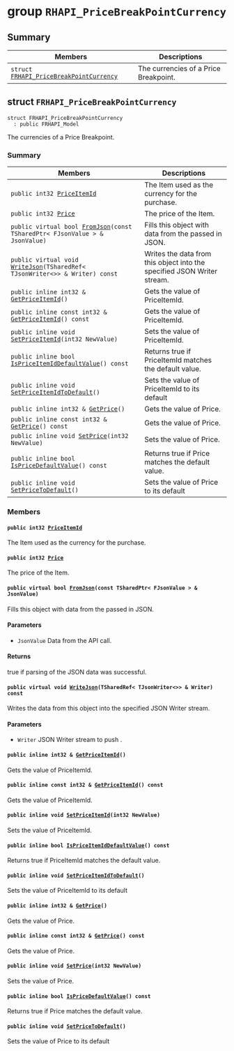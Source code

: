 # group `RHAPI_PriceBreakPointCurrency` <a id="group__RHAPI__PriceBreakPointCurrency"></a>

## Summary

 Members                        | Descriptions                                
--------------------------------|---------------------------------------------
`struct `[`FRHAPI_PriceBreakPointCurrency`](#structFRHAPI__PriceBreakPointCurrency) | The currencies of a Price Breakpoint.

## struct `FRHAPI_PriceBreakPointCurrency` <a id="structFRHAPI__PriceBreakPointCurrency"></a>

```
struct FRHAPI_PriceBreakPointCurrency
  : public FRHAPI_Model
```

The currencies of a Price Breakpoint.

### Summary

 Members                        | Descriptions                                
--------------------------------|---------------------------------------------
`public int32 `[`PriceItemId`](#structFRHAPI__PriceBreakPointCurrency_1aab4fef02c40243609a2fd4bb04e7e0b3) | The Item used as the currency for the purchase.
`public int32 `[`Price`](#structFRHAPI__PriceBreakPointCurrency_1a0fbeeaafec354c1df791be5b8b7d9a83) | The price of the Item.
`public virtual bool `[`FromJson`](#structFRHAPI__PriceBreakPointCurrency_1aca7f3d4e9d19d19f0638d4ec8c40e1dd)`(const TSharedPtr< FJsonValue > & JsonValue)` | Fills this object with data from the passed in JSON.
`public virtual void `[`WriteJson`](#structFRHAPI__PriceBreakPointCurrency_1a31c4e71c4815cfdc93cef9c8cfd0f1fa)`(TSharedRef< TJsonWriter<>> & Writer) const` | Writes the data from this object into the specified JSON Writer stream.
`public inline int32 & `[`GetPriceItemId`](#structFRHAPI__PriceBreakPointCurrency_1a3833756dc86744bfe93773f94fa0f48e)`()` | Gets the value of PriceItemId.
`public inline const int32 & `[`GetPriceItemId`](#structFRHAPI__PriceBreakPointCurrency_1a55430b28bf915560fc4c00533b42384c)`() const` | Gets the value of PriceItemId.
`public inline void `[`SetPriceItemId`](#structFRHAPI__PriceBreakPointCurrency_1afbb6594169a66131d73be76ab40d460b)`(int32 NewValue)` | Sets the value of PriceItemId.
`public inline bool `[`IsPriceItemIdDefaultValue`](#structFRHAPI__PriceBreakPointCurrency_1ac2e90c50c94de4f0366f965267d94755)`() const` | Returns true if PriceItemId matches the default value.
`public inline void `[`SetPriceItemIdToDefault`](#structFRHAPI__PriceBreakPointCurrency_1af16d3af705d6e44aa6fc0bf8ea763873)`()` | Sets the value of PriceItemId to its default
`public inline int32 & `[`GetPrice`](#structFRHAPI__PriceBreakPointCurrency_1a8deddaa6262dc0705ca04cc242065bdd)`()` | Gets the value of Price.
`public inline const int32 & `[`GetPrice`](#structFRHAPI__PriceBreakPointCurrency_1ae44a1883c00a3ba094dd4d1c8cb089a2)`() const` | Gets the value of Price.
`public inline void `[`SetPrice`](#structFRHAPI__PriceBreakPointCurrency_1ac96bb9787ee7dd0b0d4648452ce4b848)`(int32 NewValue)` | Sets the value of Price.
`public inline bool `[`IsPriceDefaultValue`](#structFRHAPI__PriceBreakPointCurrency_1a9a1537b11431e1c8253bbe95f15e7c16)`() const` | Returns true if Price matches the default value.
`public inline void `[`SetPriceToDefault`](#structFRHAPI__PriceBreakPointCurrency_1a3ff3ff898ac78e428be02c407a1c847e)`()` | Sets the value of Price to its default

### Members

#### `public int32 `[`PriceItemId`](#structFRHAPI__PriceBreakPointCurrency_1aab4fef02c40243609a2fd4bb04e7e0b3) <a id="structFRHAPI__PriceBreakPointCurrency_1aab4fef02c40243609a2fd4bb04e7e0b3"></a>

The Item used as the currency for the purchase.

#### `public int32 `[`Price`](#structFRHAPI__PriceBreakPointCurrency_1a0fbeeaafec354c1df791be5b8b7d9a83) <a id="structFRHAPI__PriceBreakPointCurrency_1a0fbeeaafec354c1df791be5b8b7d9a83"></a>

The price of the Item.

#### `public virtual bool `[`FromJson`](#structFRHAPI__PriceBreakPointCurrency_1aca7f3d4e9d19d19f0638d4ec8c40e1dd)`(const TSharedPtr< FJsonValue > & JsonValue)` <a id="structFRHAPI__PriceBreakPointCurrency_1aca7f3d4e9d19d19f0638d4ec8c40e1dd"></a>

Fills this object with data from the passed in JSON.

#### Parameters
* `JsonValue` Data from the API call.

#### Returns
true if parsing of the JSON data was successful.

#### `public virtual void `[`WriteJson`](#structFRHAPI__PriceBreakPointCurrency_1a31c4e71c4815cfdc93cef9c8cfd0f1fa)`(TSharedRef< TJsonWriter<>> & Writer) const` <a id="structFRHAPI__PriceBreakPointCurrency_1a31c4e71c4815cfdc93cef9c8cfd0f1fa"></a>

Writes the data from this object into the specified JSON Writer stream.

#### Parameters
* `Writer` JSON Writer stream to push .

#### `public inline int32 & `[`GetPriceItemId`](#structFRHAPI__PriceBreakPointCurrency_1a3833756dc86744bfe93773f94fa0f48e)`()` <a id="structFRHAPI__PriceBreakPointCurrency_1a3833756dc86744bfe93773f94fa0f48e"></a>

Gets the value of PriceItemId.

#### `public inline const int32 & `[`GetPriceItemId`](#structFRHAPI__PriceBreakPointCurrency_1a55430b28bf915560fc4c00533b42384c)`() const` <a id="structFRHAPI__PriceBreakPointCurrency_1a55430b28bf915560fc4c00533b42384c"></a>

Gets the value of PriceItemId.

#### `public inline void `[`SetPriceItemId`](#structFRHAPI__PriceBreakPointCurrency_1afbb6594169a66131d73be76ab40d460b)`(int32 NewValue)` <a id="structFRHAPI__PriceBreakPointCurrency_1afbb6594169a66131d73be76ab40d460b"></a>

Sets the value of PriceItemId.

#### `public inline bool `[`IsPriceItemIdDefaultValue`](#structFRHAPI__PriceBreakPointCurrency_1ac2e90c50c94de4f0366f965267d94755)`() const` <a id="structFRHAPI__PriceBreakPointCurrency_1ac2e90c50c94de4f0366f965267d94755"></a>

Returns true if PriceItemId matches the default value.

#### `public inline void `[`SetPriceItemIdToDefault`](#structFRHAPI__PriceBreakPointCurrency_1af16d3af705d6e44aa6fc0bf8ea763873)`()` <a id="structFRHAPI__PriceBreakPointCurrency_1af16d3af705d6e44aa6fc0bf8ea763873"></a>

Sets the value of PriceItemId to its default

#### `public inline int32 & `[`GetPrice`](#structFRHAPI__PriceBreakPointCurrency_1a8deddaa6262dc0705ca04cc242065bdd)`()` <a id="structFRHAPI__PriceBreakPointCurrency_1a8deddaa6262dc0705ca04cc242065bdd"></a>

Gets the value of Price.

#### `public inline const int32 & `[`GetPrice`](#structFRHAPI__PriceBreakPointCurrency_1ae44a1883c00a3ba094dd4d1c8cb089a2)`() const` <a id="structFRHAPI__PriceBreakPointCurrency_1ae44a1883c00a3ba094dd4d1c8cb089a2"></a>

Gets the value of Price.

#### `public inline void `[`SetPrice`](#structFRHAPI__PriceBreakPointCurrency_1ac96bb9787ee7dd0b0d4648452ce4b848)`(int32 NewValue)` <a id="structFRHAPI__PriceBreakPointCurrency_1ac96bb9787ee7dd0b0d4648452ce4b848"></a>

Sets the value of Price.

#### `public inline bool `[`IsPriceDefaultValue`](#structFRHAPI__PriceBreakPointCurrency_1a9a1537b11431e1c8253bbe95f15e7c16)`() const` <a id="structFRHAPI__PriceBreakPointCurrency_1a9a1537b11431e1c8253bbe95f15e7c16"></a>

Returns true if Price matches the default value.

#### `public inline void `[`SetPriceToDefault`](#structFRHAPI__PriceBreakPointCurrency_1a3ff3ff898ac78e428be02c407a1c847e)`()` <a id="structFRHAPI__PriceBreakPointCurrency_1a3ff3ff898ac78e428be02c407a1c847e"></a>

Sets the value of Price to its default

